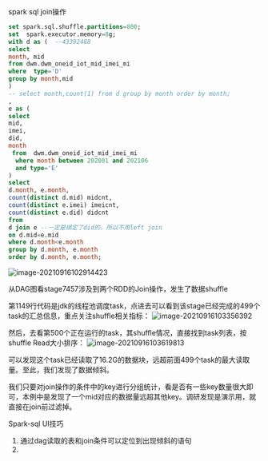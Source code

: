 spark sql join操作

```sql
set spark.sql.shuffle.partitions=800;
set  spark.executor.memory=8g;
with d as (  --43392488
select 
month, mid
from dwm.dwm_oneid_iot_mid_imei_mi
where  type='D'
group by month,mid
)
-- select month,count(1) from d group by month order by month;
,
e as ( 
select 
mid,
imei,
did,
month
 from  dwm.dwm_oneid_iot_mid_imei_mi
  where month between 202001 and 202106
  and type='E'
)
select 
d.month, e.month,
count(distinct d.mid) midcnt,
count(distinct e.imei) imeicnt,
count(distinct e.did) didcnt
from 
d join e --一定是绑定了did的，所以不用left join
on d.mid=e.mid
where d.month<e.month
group by d.month, e.month
order by d.month, e.month;
```

![image-20210916102914423](https://piggo-picture.oss-cn-hangzhou.aliyuncs.com/image/image-20210916102914423.png)

从DAG图看stage7457涉及到两个RDD的Join操作，发生了数据shuffle

第1149行代码是jdk的线程池调度task，点进去可以看到该stage已经完成的499个task的汇总信息，重点关注shuffle相关指标：
![image-20210916103356392](https://piggo-picture.oss-cn-hangzhou.aliyuncs.com/image/image-20210916103356392.png)

然后，去看第500个正在运行的task，其shuffle情况，直接找到task列表，按shuffle  Read大小排序：
![image-20210916103619813](https://piggo-picture.oss-cn-hangzhou.aliyuncs.com/image/image-20210916103619813.png)

可以发现这个task已经读取了16.2G的数据块，远超前面499个task的最大读取量。至此，我们发现了数据倾斜。

我们只要对join操作的条件中的key进行分组统计，看是否有一些key数量很大即可，本例中是发现了一个mid对应的数据量远超其他key。调研发现是演示用，就直接在join前过滤掉。







Spark-sql UI技巧

1. 通过dag读取的表和join条件可以定位到出现倾斜的语句
2. 
